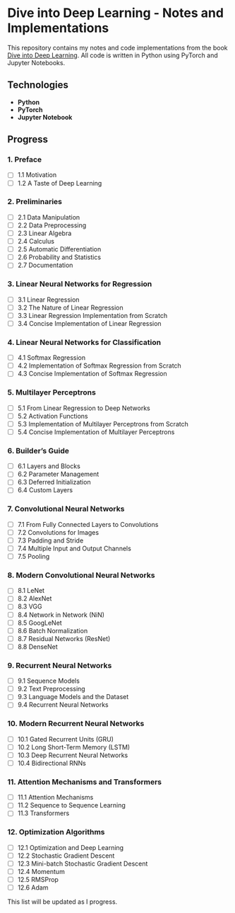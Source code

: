 # Dive into Deep Learning - Notes and Implementations

This repository contains my notes and code implementations from the book [Dive into Deep Learning](https://d2l.ai/). All code is written in Python using PyTorch and Jupyter Notebooks.

## Technologies  
- **Python**  
- **PyTorch**  
- **Jupyter Notebook**  

## Progress  

### 1. Preface  
- [ ] 1.1 Motivation  
- [ ] 1.2 A Taste of Deep Learning  

### 2. Preliminaries  
- [ ] 2.1 Data Manipulation  
- [ ] 2.2 Data Preprocessing  
- [ ] 2.3 Linear Algebra  
- [ ] 2.4 Calculus  
- [ ] 2.5 Automatic Differentiation  
- [ ] 2.6 Probability and Statistics  
- [ ] 2.7 Documentation  

### 3. Linear Neural Networks for Regression  
- [ ] 3.1 Linear Regression  
- [ ] 3.2 The Nature of Linear Regression  
- [ ] 3.3 Linear Regression Implementation from Scratch  
- [ ] 3.4 Concise Implementation of Linear Regression  

### 4. Linear Neural Networks for Classification  
- [ ] 4.1 Softmax Regression  
- [ ] 4.2 Implementation of Softmax Regression from Scratch  
- [ ] 4.3 Concise Implementation of Softmax Regression  

### 5. Multilayer Perceptrons  
- [ ] 5.1 From Linear Regression to Deep Networks  
- [ ] 5.2 Activation Functions  
- [ ] 5.3 Implementation of Multilayer Perceptrons from Scratch  
- [ ] 5.4 Concise Implementation of Multilayer Perceptrons  

### 6. Builder’s Guide  
- [ ] 6.1 Layers and Blocks  
- [ ] 6.2 Parameter Management  
- [ ] 6.3 Deferred Initialization  
- [ ] 6.4 Custom Layers  

### 7. Convolutional Neural Networks  
- [ ] 7.1 From Fully Connected Layers to Convolutions  
- [ ] 7.2 Convolutions for Images  
- [ ] 7.3 Padding and Stride  
- [ ] 7.4 Multiple Input and Output Channels  
- [ ] 7.5 Pooling  

### 8. Modern Convolutional Neural Networks  
- [ ] 8.1 LeNet  
- [ ] 8.2 AlexNet  
- [ ] 8.3 VGG  
- [ ] 8.4 Network in Network (NiN)  
- [ ] 8.5 GoogLeNet  
- [ ] 8.6 Batch Normalization  
- [ ] 8.7 Residual Networks (ResNet)  
- [ ] 8.8 DenseNet  

### 9. Recurrent Neural Networks  
- [ ] 9.1 Sequence Models  
- [ ] 9.2 Text Preprocessing  
- [ ] 9.3 Language Models and the Dataset  
- [ ] 9.4 Recurrent Neural Networks  

### 10. Modern Recurrent Neural Networks  
- [ ] 10.1 Gated Recurrent Units (GRU)  
- [ ] 10.2 Long Short-Term Memory (LSTM)  
- [ ] 10.3 Deep Recurrent Neural Networks  
- [ ] 10.4 Bidirectional RNNs  

### 11. Attention Mechanisms and Transformers  
- [ ] 11.1 Attention Mechanisms  
- [ ] 11.2 Sequence to Sequence Learning  
- [ ] 11.3 Transformers  

### 12. Optimization Algorithms  
- [ ] 12.1 Optimization and Deep Learning  
- [ ] 12.2 Stochastic Gradient Descent  
- [ ] 12.3 Mini-batch Stochastic Gradient Descent  
- [ ] 12.4 Momentum  
- [ ] 12.5 RMSProp  
- [ ] 12.6 Adam  

This list will be updated as I progress.  

